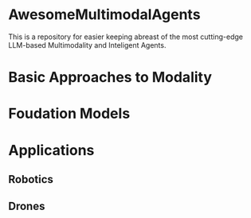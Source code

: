 # AwesomeMultimodalAgents
This is a repository for easier keeping abreast of the most cutting-edge LLM-based Multimodality and Inteligent Agents.

# Basic Approaches to Modality

# Foudation Models

# Applications 

## Robotics

## Drones